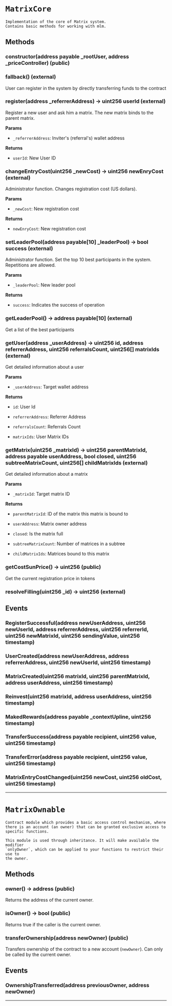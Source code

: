 












# `MatrixCore`


```
Implementation of the core of Matrix system.
Contains basic methods for working with mlm.
```

## Methods


### constructor(address payable _rootUser, address _priceController) (public)







### fallback() (external)


User can register in the system by directly transferring funds to the contract




### register(address _referrerAddress) → uint256 userId (external)


Register a new user and ask him a matrix.
The new matrix binds to the parent matrix.


__Params__
 - `_referrerAddress`: Inviter's (referral's) wallet address


__Returns__
 - `userId`: New User ID


### changeEntryCost(uint256 _newCost) → uint256 newEnryCost (external)


Administrator function.
Changes registration cost (US dollars).


__Params__
 - `_newCost`: New registration cost


__Returns__
 - `newEnryCost`: New registration cost


### setLeaderPool(address payable[10] _leaderPool) → bool success (external)


Administrator function.
Set the top 10 best participants in the system.
Repetitions are allowed.


__Params__
 - `_leaderPool`: New leader pool


__Returns__
 - `success`: Indicates the success of operation


### getLeaderPool() → address payable[10] (external)


Get a list of the best participants




### getUser(address _userAddress) → uint256 id, address referrerAddress, uint256 referralsCount, uint256[] matrixIds (external)


Get detailed information about a user


__Params__
 - `_userAddress`: Target wallet address


__Returns__
 - `id`: User Id

 - `referrerAddress`: Referrer Address

 - `referralsCount`: Referrals Count

 - `matrixIds`: User Matrix IDs


### getMatrix(uint256 _matrixId) → uint256 parentMatrixId, address payable userAddress, bool closed, uint256 subtreeMatrixCount, uint256[] childMatrixIds (external)


Get detailed information about a matrix


__Params__
 - `_matrixId`: Target matrix ID


__Returns__
 - `parentMatrixId`: ID of the matrix this matrix is bound to

 - `userAddress`: Matrix owner address

 - `closed`: Is the matrix full

 - `subtreeMatrixCount`: Number of matrices in a subtree

 - `childMatrixIds`: Matrices bound to this matrix


### getCostSunPrice() → uint256 (public)


Get the current registration price in tokens




### resolveFilling(uint256 _id) → uint256 (external)








## Events

### RegisterSuccessful(address newUserAddress, uint256 newUserId, address referrerAddress, uint256 referrerId, uint256 newMatrixId, uint256 sendingValue, uint256 timestamp)





### UserCreated(address newUserAddress, address referrerAddress, uint256 newUserId, uint256 timestamp)





### MatrixCreated(uint256 matrixId, uint256 parentMatrixId, address userAddress, uint256 timestamp)





### Reinvest(uint256 matrixId, address userAddress, uint256 timestamp)





### MakedRewards(address payable _contextUpline, uint256 timestamp)





### TransferSuccess(address payable recipient, uint256 value, uint256 timestamp)





### TransferError(address payable recipient, uint256 value, uint256 timestamp)





### MatrixEntryCostChanged(uint256 newCost, uint256 oldCost, uint256 timestamp)






---





# `MatrixOwnable`


```
Contract module which provides a basic access control mechanism, where
there is an account (an owner) that can be granted exclusive access to
specific functions.

This module is used through inheritance. It will make available the modifier
`onlyOwner`, which can be applied to your functions to restrict their use to
the owner.
```

## Methods


### owner() → address (public)


Returns the address of the current owner.




### isOwner() → bool (public)


Returns true if the caller is the current owner.




### transferOwnership(address newOwner) (public)


Transfers ownership of the contract to a new account (`newOwner`).
Can only be called by the current owner.





## Events

### OwnershipTransferred(address previousOwner, address newOwner)






---






